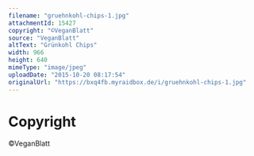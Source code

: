 ```yaml
---
filename: "gruehnkohl-chips-1.jpg"
attachmentId: 15427
copyright: "©VeganBlatt"
source: "VeganBlatt"
altText: "Grünkohl Chips"
width: 966
height: 640
mimeType: "image/jpeg"
uploadDate: "2015-10-20 08:17:54"
originalUrl: "https://bxq4fb.myraidbox.de/i/gruehnkohl-chips-1.jpg"
---
```


# Copyright

©VeganBlatt

